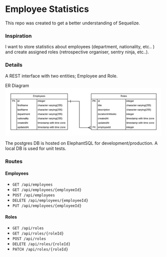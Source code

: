 # Employee Statistics

This repo was created to get a better understanding of Sequelize.

### Inspiration
I want to store statistics about employees (department, nationality, etc.. ) and create assigned roles (retrospective organiser, sentry ninja, etc..).

### Details
A REST interface with two entities; Employee and Role. 

ER Diagram
![er-diagram](./er-diagram.png)

The postgres DB is hosted on ElephantSQL for development/production. A local DB is used for unit tests.

### Routes

#### Employees

- `GET /api/employees`
- `GET /api/employees/{employeeId}`
- `POST /api/employees`
- `DELETE /api/employees/{employeeId}`
- `PUT /api/employees/{employeeId}`
	
#### Roles

- `GET /api/roles`
- `GET /api/roles/{roleId}`
- `POST /api/roles `
- `DELETE /api/roles/{roleId}`
- `PATCH /api/roles/{roleId}`